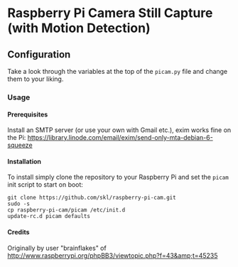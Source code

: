 # Raspberry Pi Camera Still Capture (with Motion Detection)

## Configuration

Take a look through the variables at the top of the `picam.py` file and change them to your liking.

### Usage

#### Prerequisites

Install an SMTP server (or use your own with Gmail etc.), exim works fine on the Pi:
https://library.linode.com/email/exim/send-only-mta-debian-6-squeeze

#### Installation

To install simply clone the repository to your Raspberry Pi and set the `picam` init script to start on boot:

```
git clone https://github.com/skl/raspberry-pi-cam.git
sudo -s
cp raspberry-pi-cam/picam /etc/init.d
update-rc.d picam defaults
```

#### Credits

Originally by user "brainflakes" of http://www.raspberrypi.org/phpBB3/viewtopic.php?f=43&amp;t=45235
